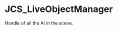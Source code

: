 <!--
   - $File: JCS_LiveObjectManager.html $
   - $Date: 2018-10-01 03:23:50 $
   - $Revision: $
   - $Creator: Jen-Chieh Shen $
   - $Notice: See LICENSE.txt for modification and distribution information
   -                   Copyright © 2018 by Shen, Jen-Chieh $
-->


<div id="content-header">
  <h1>JCS_LiveObjectManager</h1>
</div>

<p>
  Handle of all the AI in the scene.
</p>
